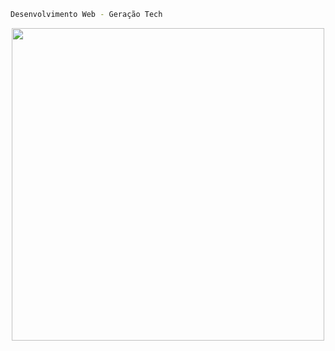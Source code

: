 ```bash
Desenvolvimento Web - Geração Tech
```
<p align="center">	
<a>
 <img align="center" width="500" src="https://mulheresnacomputacao.com/wp-content/uploads/2021/09/screenshot_55-1.jpg?w=820&h=312&crop=1" />
</a>
